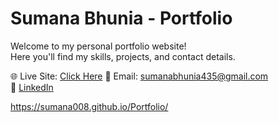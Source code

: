 # Sumana Bhunia - Portfolio

Welcome to my personal portfolio website!  
Here you'll find my skills, projects, and contact details.

🌐 Live Site: [Click Here](https://sumana008.github.io/Portfolio/) 
📧 Email: sumanabhunia435@gmail.com  
🔗 [LinkedIn](https://www.linkedin.com/in/sumana-bhunia-284176256)

https://sumana008.github.io/Portfolio/
